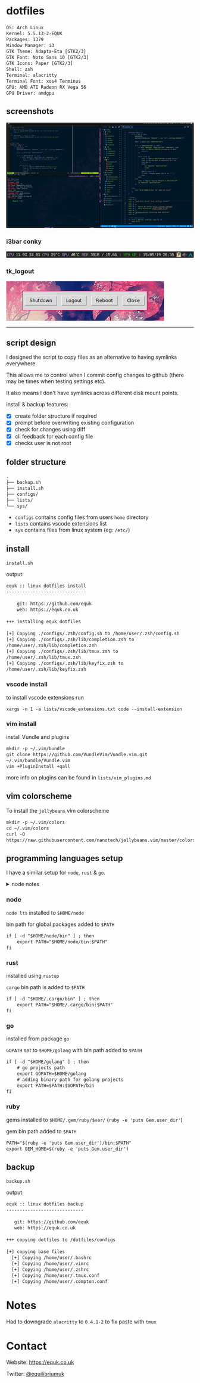 # dotfiles

    OS: Arch Linux
    Kernel: 5.5.13-2-EQUK
    Packages: 1379
    Window Manager: i3
    GTK Theme: Adapta-Eta [GTK2/3]
    GTK Font: Noto Sans 10 [GTK2/3]
    GTK Icons: Paper [GTK2/3]
    Shell: zsh
    Terminal: alacritty
    Terminal Font: xos4 Terminus
    GPU: AMD ATI Radeon RX Vega 56
    GPU Driver: amdgpu

## screenshots

![](./screenshots/linux_desktop.png)

### i3bar conky

![](./screenshots/i3bar_conky.png)

### tk_logout

![](./screenshots/tk_logout_07062014.png)

---

## script design

I designed the script to copy files as an alternative to having symlinks everywhere.

This allows me to control when I commit config changes to github (there may be times when testing settings etc).

It also means I don't have symlinks across different disk mount points.

install & backup features:

- [x] create folder structure if required
- [x] prompt before overwriting existing configuration
- [x] check for changes using diff
- [x] cli feedback for each config file
- [x] checks user is not root

## folder structure

    .
    ├── backup.sh
    ├── install.sh
    ├── configs/
    ├── lists/
    └── sys/

- `configs` contains config files from users `home` directory
- `lists` contains vscode extensions list
- `sys` contains files from linux system (eg: `/etc/`)

## install

    install.sh

output:

    equk :: linux dotfiles install
    ------------------------------

        git: https://github.com/equk
        web: https://equk.co.uk

    +++ installing equk dotfiles

    [+] Copying ./configs/.zsh/config.sh to /home/user/.zsh/config.sh
    [+] Copying ./configs/.zsh/lib/completion.zsh to /home/user/.zsh/lib/completion.zsh
    [+] Copying ./configs/.zsh/lib/tmux.zsh to /home/user/.zsh/lib/tmux.zsh
    [+] Copying ./configs/.zsh/lib/keyfix.zsh to /home/user/.zsh/lib/keyfix.zsh

### vscode install

to install vscode extensions run

    xargs -n 1 -a lists/vscode_extensions.txt code --install-extension

### vim install

install Vundle and plugins

    mkdir -p ~/.vim/bundle
    git clone https://github.com/VundleVim/Vundle.vim.git ~/.vim/bundle/Vundle.vim
    vim +PluginInstall +qall

more info on plugins can be found in `lists/vim_plugins.md`

## vim colorscheme

To install the `jellybeans` vim colorscheme

    mkdir -p ~/.vim/colors
    cd ~/.vim/colors
    curl -O https://raw.githubusercontent.com/nanotech/jellybeans.vim/master/colors/jellybeans.vim

## programming languages setup

I have a similar setup for `node`, `rust` & `go`.

<details><summary>node notes</summary>
Node years ago had some really bad practices of installing global packages from npm under root with a lot of packages requiring root access to run.

I setup node in the user `$HOME` path ~2015 ([commit](https://github.com/equk/linux/commit/adb909d9dd31952c692f4361763218ea7fb775fc#diff-d730a561a0599bb6b9e3a8272464df79) `adb909d9dd31952c692f4361763218ea7fb775fc`)
</details>

### node

`node lts` installed to `$HOME/node`

bin path for global packages added to `$PATH`

```
if [ -d "$HOME/node/bin" ] ; then
    export PATH="$HOME/node/bin:$PATH"
fi
```

### rust

installed using `rustup`

`cargo` bin path is added to `$PATH`

```
if [ -d "$HOME/.cargo/bin" ] ; then
    export PATH="$HOME/.cargo/bin:$PATH"
fi
```

### go

installed from package `go`

`GOPATH` set to `$HOME/golang` with bin path added to `$PATH`
```
if [ -d "$HOME/golang" ] ; then
    # go projects path
    export GOPATH=$HOME/golang
    # adding binary path for golang projects
    export PATH=$PATH:$GOPATH/bin
fi
```

### ruby

gems installed to `$HOME/.gem/ruby/$ver/` (`ruby -e 'puts Gem.user_dir'`)

gem bin path added to `$PATH`

```
PATH="$(ruby -e 'puts Gem.user_dir')/bin:$PATH"
export GEM_HOME=$(ruby -e 'puts Gem.user_dir')
```

## backup

    backup.sh

output:

    equk :: linux dotfiles backup
    -----------------------------

       git: https://github.com/equk
       web: https://equk.co.uk

    +++ copying dotfiles to /dotfiles/configs

    [+] copying base files
      [+] Copying /home/user/.bashrc
      [+] Copying /home/user/.vimrc
      [+] Copying /home/user/.zshrc
      [+] Copying /home/user/.tmux.conf
      [+] Copying /home/user/.compton.conf

# Notes

Had to downgrade `alacritty` to `0.4.1-2` to fix paste with `tmux`

# Contact

Website: https://equk.co.uk

Twitter: [@equilibriumuk](https://twitter.com/equilibriumuk)
